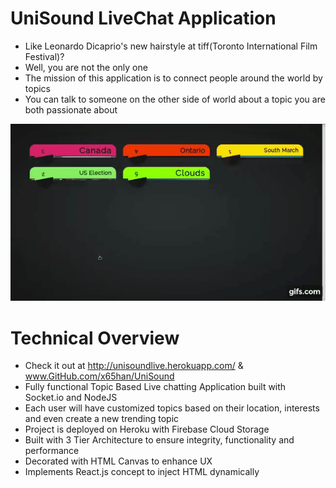 # UniSound LiveChat Application
- Like Leonardo Dicaprio's new hairstyle at tiff(Toronto International Film Festival)?
- Well, you are not the only one
- The mission of this application is to connect people around the world by topics
- You can talk to someone on the other side of world about a topic you are both passionate about

![Game Preview](https://github.com/x65han/unisound/raw/master/gif.gif)

# Technical Overview
- Check it out at http://unisoundlive.herokuapp.com/ & www.GitHub.com/x65han/UniSound
- Fully functional Topic Based Live chatting Application built with Socket.io and NodeJS
- Each user will have customized topics based on their location, interests and even create a new trending topic
- Project is deployed on Heroku with Firebase Cloud Storage
- Built with 3 Tier Architecture to ensure integrity, functionality and performance
- Decorated with HTML Canvas to enhance UX
- Implements React.js concept to inject HTML dynamically
